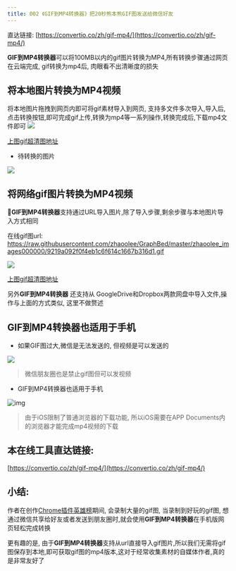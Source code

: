 ```yaml
---
title: 002 《GIF到MP4转换器》把20秒熊本熊GIF图发送给微信好友
---
```

直达链接: [https://convertio.co/zh/gif-mp4/](https://convertio.co/zh/gif-mp4/)

**GIF到MP4转换器**可以将100MB以内的gif图片转换为MP4,所有转换步骤通过网页在云端完成, gif转换为mp4后, 肉眼看不出清晰度的损失


## 将本地图片转换为MP4视频

将本地图片拖拽到网页内即可将gif素材导入到网页, 支持多文件多次导入,导入后,点击转换按钮,即可完成gif上传,转换为mp4等一系列操作,转换完成后,下载mp4文件即可
![](https://www.v2fy.com/asset/002-gif-to-mp4/73356545-93998300-42d5-11ea-8ffa-12bc1c419436.gif)

[上图gif超清图地址](https://user-images.githubusercontent.com/15868458/73356544-9300ec80-42d5-11ea-8936-86f336593a2e.gif)


- 待转换的图片

![](https://www.v2fy.com/asset/002-gif-to-mp4/73356546-94321980-42d5-11ea-94cc-a8f60e0e1985.gif)

## 将网络gif图片转换为MP4视频

**GIF到MP4转换器**支持通过URL导入图片,除了导入步骤,剩余步骤与本地图片导入方式相同

在线gif图url: https://raw.githubusercontent.com/zhaoolee/GraphBed/master/zhaoolee_images000000/9219a092f0f4eb1c6f614c1667b316d1.gif


![](https://www.v2fy.com/asset/002-gif-to-mp4/73411232-96c95900-433f-11ea-82bb-65d835990e59.gif)

[上图gif超清图地址](https://user-images.githubusercontent.com/15868458/73411233-9761ef80-433f-11ea-8ea7-caa9217f3817.gif)


另外**GIF到MP4转换器** 还支持从 GoogleDrive和Dropbox两款网盘中导入文件,操作与上面的方式类似, 这里不做赘述


## GIF到MP4转换器也适用于手机

- 如果GIF图过大,微信是无法发送的, 但视频是可以发送的

![](https://www.v2fy.com/asset/002-gif-to-mp4/73414119-ccbf0b00-4348-11ea-8208-2f291b4b2923.gif)

> 微信朋友圈也是禁止gif图但可以发视频


- GIF到MP4转换器也适用于手机

![img](https://www.v2fy.com/asset/002-gif-to-mp4/73414824-faa54f00-434a-11ea-8227-560284047992.png)

> 由于iOS限制了普通浏览器的下载功能, 所以iOS需要在APP Documents内的浏览器才能完成mp4视频的下载


## 本在线工具直达链接:

[https://convertio.co/zh/gif-mp4/](https://convertio.co/zh/gif-mp4/)


## 小结:

作者在创作[Chrome插件英雄榜](https://github.com/zhaoolee/ChromeAppHeroes)期间, 会录制大量的gif图, 当录制到好玩的gif图, 想通过微信共享给好友或者发送到朋友圈时,就会使用**GIF到MP4转换器**在手机版网页轻松完成转换

更有趣的是, 由于**GIF到MP4转换器**支持从url直接导入gif图片,所以我们无需将gif图保存到本地,即可获取gif图的mp4版本,这对于经常收集素材的自媒体作者,真的是非常友好了
